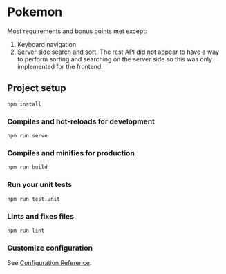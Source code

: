 # Pokemon
Most requirements and bonus points met except:
1. Keyboard navigation
2. Server side search and sort. The rest API did not appear to have a way to perform sorting and searching on the server side so this was only implemented for the frontend.

## Project setup
```
npm install
```

### Compiles and hot-reloads for development
```
npm run serve
```

### Compiles and minifies for production
```
npm run build
```

### Run your unit tests
```
npm run test:unit
```

### Lints and fixes files
```
npm run lint
```

### Customize configuration
See [Configuration Reference](https://cli.vuejs.org/config/).
